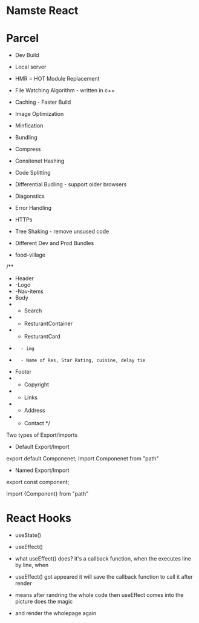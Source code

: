 # Namste React

# Parcel
- Dev Build
- Local server
- HMR = HOT Module Replacement
- File Watching Algorithm - written in c++
- Caching - Faster Build
- Image Optimization
- Minfication
- Bundling
- Compress
- Consitenet Hashing
- Code Splitting
- Differential Budling - support older browsers
- Diagonstics
- Error Handling
- HTTPs
- Tree Shaking - remove unsused code
- Different Dev and Prod Bundles

- food-village

/**
* Header
*  -Logo
*  -Nav-items
* Body
*   - Search
*   - ResturantContainer
*   -   ResturantCard
*       - img
*       - Name of Res, Star Rating, cuisine, delay tie
* Footer 
*   - Copyright
*   - Links
*   - Address
*   - Contact
*/

Two types of Export/imports

- Default Export/Import

export default Componenet;
Import Componenet from "path"

- Named Export/Import

export const component;

import {Component} from "path"

# React Hooks
- useState()
- useEffect()

- what useEffect() does? it's a callback function, when the executes line by line, when
- useEffect() got appeared it will save the callback function to call it after render
- means after randring the whole code then useEffect comes into the picture does the magic
- and render the wholepage again